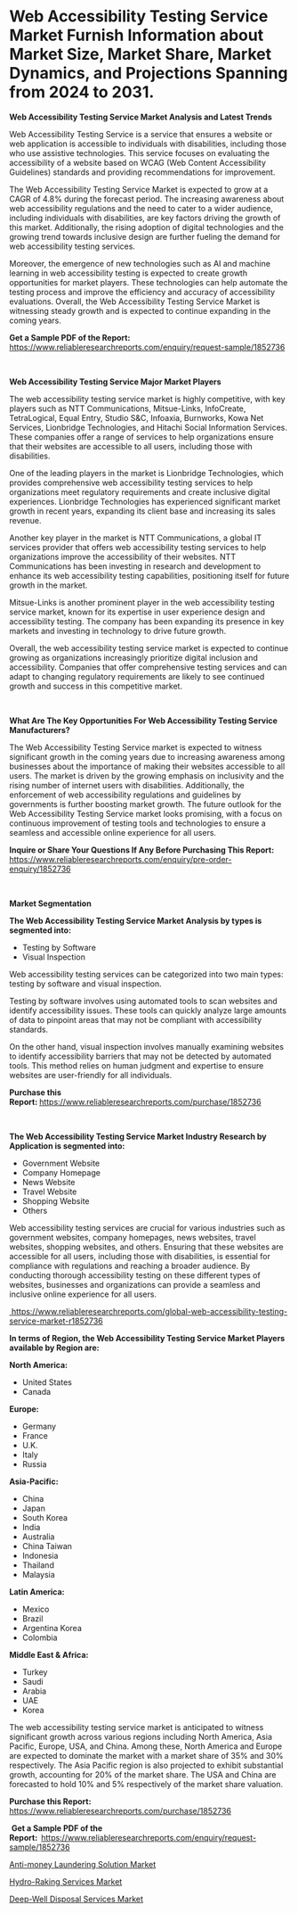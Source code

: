 <p><h1>Web Accessibility Testing Service Market Furnish Information about Market Size, Market Share, Market Dynamics, and Projections Spanning from 2024 to 2031.</h1></p><p><strong>Web Accessibility Testing Service Market Analysis and Latest Trends</strong></p>
<p><p>Web Accessibility Testing Service is a service that ensures a website or web application is accessible to individuals with disabilities, including those who use assistive technologies. This service focuses on evaluating the accessibility of a website based on WCAG (Web Content Accessibility Guidelines) standards and providing recommendations for improvement.</p><p>The Web Accessibility Testing Service Market is expected to grow at a CAGR of 4.8% during the forecast period. The increasing awareness about web accessibility regulations and the need to cater to a wider audience, including individuals with disabilities, are key factors driving the growth of this market. Additionally, the rising adoption of digital technologies and the growing trend towards inclusive design are further fueling the demand for web accessibility testing services.</p><p>Moreover, the emergence of new technologies such as AI and machine learning in web accessibility testing is expected to create growth opportunities for market players. These technologies can help automate the testing process and improve the efficiency and accuracy of accessibility evaluations. Overall, the Web Accessibility Testing Service Market is witnessing steady growth and is expected to continue expanding in the coming years.</p></p>
<p><strong>Get a Sample PDF of the Report:&nbsp;</strong> <a href="https://www.reliableresearchreports.com/enquiry/request-sample/1852736">https://www.reliableresearchreports.com/enquiry/request-sample/1852736</a></p>
<p>&nbsp;</p>
<p><strong>Web Accessibility Testing Service Major Market Players</strong></p>
<p><p>The web accessibility testing service market is highly competitive, with key players such as NTT Communications, Mitsue-Links, InfoCreate, TetraLogical, Equal Entry, Studio S&C, Infoaxia, Burnworks, Kowa Net Services, Lionbridge Technologies, and Hitachi Social Information Services. These companies offer a range of services to help organizations ensure that their websites are accessible to all users, including those with disabilities.</p><p>One of the leading players in the market is Lionbridge Technologies, which provides comprehensive web accessibility testing services to help organizations meet regulatory requirements and create inclusive digital experiences. Lionbridge Technologies has experienced significant market growth in recent years, expanding its client base and increasing its sales revenue.</p><p>Another key player in the market is NTT Communications, a global IT services provider that offers web accessibility testing services to help organizations improve the accessibility of their websites. NTT Communications has been investing in research and development to enhance its web accessibility testing capabilities, positioning itself for future growth in the market.</p><p>Mitsue-Links is another prominent player in the web accessibility testing service market, known for its expertise in user experience design and accessibility testing. The company has been expanding its presence in key markets and investing in technology to drive future growth.</p><p>Overall, the web accessibility testing service market is expected to continue growing as organizations increasingly prioritize digital inclusion and accessibility. Companies that offer comprehensive testing services and can adapt to changing regulatory requirements are likely to see continued growth and success in this competitive market.</p></p>
<p>&nbsp;</p>
<p><strong>What Are The Key Opportunities For Web Accessibility Testing Service Manufacturers?</strong></p>
<p><p>The Web Accessibility Testing Service market is expected to witness significant growth in the coming years due to increasing awareness among businesses about the importance of making their websites accessible to all users. The market is driven by the growing emphasis on inclusivity and the rising number of internet users with disabilities. Additionally, the enforcement of web accessibility regulations and guidelines by governments is further boosting market growth. The future outlook for the Web Accessibility Testing Service market looks promising, with a focus on continuous improvement of testing tools and technologies to ensure a seamless and accessible online experience for all users.</p></p>
<p><strong>Inquire or Share Your Questions If Any Before Purchasing This Report:</strong> <a href="https://www.reliableresearchreports.com/enquiry/pre-order-enquiry/1852736">https://www.reliableresearchreports.com/enquiry/pre-order-enquiry/1852736</a></p>
<p>&nbsp;</p>
<p><strong>Market Segmentation</strong></p>
<p><strong>The Web Accessibility Testing Service Market Analysis by types is segmented into:</strong></p>
<p><ul><li>Testing by Software</li><li>Visual Inspection</li></ul></p>
<p><p>Web accessibility testing services can be categorized into two main types: testing by software and visual inspection. </p><p>Testing by software involves using automated tools to scan websites and identify accessibility issues. These tools can quickly analyze large amounts of data to pinpoint areas that may not be compliant with accessibility standards.</p><p>On the other hand, visual inspection involves manually examining websites to identify accessibility barriers that may not be detected by automated tools. This method relies on human judgment and expertise to ensure websites are user-friendly for all individuals.</p></p>
<p><strong>Purchase this Report:&nbsp;</strong><a href="https://www.reliableresearchreports.com/purchase/1852736">https://www.reliableresearchreports.com/purchase/1852736</a></p>
<p>&nbsp;</p>
<p><strong>The Web Accessibility Testing Service Market Industry Research by Application is segmented into:</strong></p>
<p><ul><li>Government Website</li><li>Company Homepage</li><li>News Website</li><li>Travel Website</li><li>Shopping Website</li><li>Others</li></ul></p>
<p><p>Web accessibility testing services are crucial for various industries such as government websites, company homepages, news websites, travel websites, shopping websites, and others. Ensuring that these websites are accessible for all users, including those with disabilities, is essential for compliance with regulations and reaching a broader audience. By conducting thorough accessibility testing on these different types of websites, businesses and organizations can provide a seamless and inclusive online experience for all users.</p></p>
<p><a href="https://www.reliableresearchreports.com/global-web-accessibility-testing-service-market-r1852736">&nbsp;https://www.reliableresearchreports.com/global-web-accessibility-testing-service-market-r1852736</a></p>
<p><strong>In terms of Region, the Web Accessibility Testing Service Market Players available by Region are:</strong></p>
<p>
    <p> <strong> North America: </strong>
        <ul>
            <li>United States</li>
            <li>Canada</li>
        </ul>
        </p> 
    <p> <strong> Europe: </strong>
        <ul>
            <li>Germany</li>
            <li>France</li>
            <li>U.K.</li>
            <li>Italy</li>
            <li>Russia</li>
        </ul>
        </p> 
    <p> <strong> Asia-Pacific: </strong>
        <ul>
            <li>China</li>
            <li>Japan</li>
            <li>South Korea</li>
            <li>India</li>
            <li>Australia</li>
            <li>China Taiwan</li>
            <li>Indonesia</li>
            <li>Thailand</li>
            <li>Malaysia</li>
        </ul>
        </p> 
    <p> <strong> Latin America: </strong>
        <ul>
            <li>Mexico</li>
            <li>Brazil</li>
            <li>Argentina Korea</li>
            <li>Colombia</li>
        </ul>
        </p> 
    <p> <strong> Middle East & Africa: </strong>
        <ul>
            <li>Turkey</li>
            <li>Saudi</li>
            <li>Arabia</li>
            <li>UAE</li>
            <li>Korea</li>
        </ul>
    </p>
    </p>
<p><p>The web accessibility testing service market is anticipated to witness significant growth across various regions including North America, Asia Pacific, Europe, USA, and China. Among these, North America and Europe are expected to dominate the market with a market share of 35% and 30% respectively. The Asia Pacific region is also projected to exhibit substantial growth, accounting for 20% of the market share. The USA and China are forecasted to hold 10% and 5% respectively of the market share valuation.</p></p>
<p><strong>Purchase this Report: </strong><a href="https://www.reliableresearchreports.com/purchase/1852736">https://www.reliableresearchreports.com/purchase/1852736</a></p>
<p>&nbsp;<strong>Get a Sample PDF of the Report:&nbsp;&nbsp;</strong><a href="https://www.reliableresearchreports.com/enquiry/request-sample/1852736">https://www.reliableresearchreports.com/enquiry/request-sample/1852736</a></p>
<p><strong></strong></p>
<p><p><a href="https://github.com/julyju69/Market-Research-Report-List-4/blob/main/anti-money-laundering-solution-market.md">Anti-money Laundering Solution Market</a></p><p><a href="https://github.com/amapolalg/Market-Research-Report-List-1/blob/main/hydro-raking-services-market.md">Hydro-Raking Services Market</a></p><p><a href="https://github.com/nathandecarvalho/Market-Research-Report-List-4/blob/main/deep-well-disposal-services-market.md">Deep-Well Disposal Services Market</a></p></p>